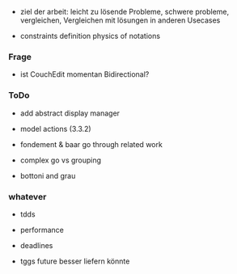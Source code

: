 
- ziel der arbeit: leicht zu lösende Probleme, schwere probleme, vergleichen, Vergleichen mit lösungen in anderen Usecases



- constraints definition physics of notations

### Frage
- ist CouchEdit momentan Bidirectional?



### ToDo


- add abstract display manager
- model actions (3.3.2)

- fondement & baar go through related work

- complex go vs grouping

- bottoni and grau


### whatever
- tdds
- performance
- deadlines



- tggs future besser liefern könnte